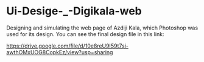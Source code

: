 # Ui-Desige-_-Digikala-web

Designing and simulating the web page of Azdiji Kala, which Photoshop was used for its design.
You can see the final design file in this link:

https://drive.google.com/file/d/10e8reU9I59t7si-awthOMxUOG8CopkEz/view?usp=sharing
